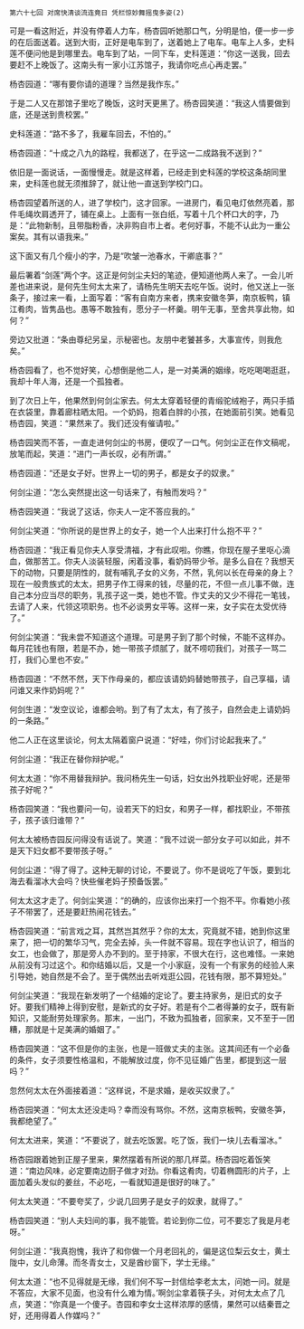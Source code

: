    第六十七回 对席快清谈流连竟日 凭栏惊妙舞摇曳多姿(2) 

   可是一看这附近，并没有停着人力车，杨杏园听她那口气，分明是怕，便一步一步的在后面送着。送到大街，正好是电车到了，送着她上了电车。电车上人多，史科莲不便问他是到哪里去。电车到了站，一同下车，史科莲道：“你这一送我，回去要赶不上晚饭了。这南头有一家小江苏馆子，我请你吃点心再走罢。”

   杨杏园道：“哪有要你请的道理？当然是我作东。”

   于是二人又在那馆子里吃了晚饭，这时天更黑了。杨杏园笑道：“我这人情要做到底，还是送到贵校罢。”

   史科莲道：“路不多了，我雇车回去，不怕的。”

   杨杏园道：“十成之八九的路程，我都送了，在乎这一二成路我不送到？”

   依旧是一面说话，一面慢慢走。就是这样着，已经走到史科莲的学校这条胡同里来，史科莲也就无须推辞了，就让他一直送到学校门口。

   杨杏园望着所送的人，进了学校门，这才回家。一进房门，看见电灯依然亮着，那件毛绳坎肩透开了，铺在桌上。上面有一张白纸，写着十几个杯口大的字，乃是：“此物新制，且带脂粉香，决非购自市上者。老何好事，不能不认此为一重公案矣。其有以语我来。”

   这下面又有几个瘦小的字，乃是“吹皱一池春水，干卿底事？”

   最后署着“剑莲”两个字。这正是何剑尘夫妇的笔迹，便知道他两人来了。一会儿听差也进来说，是何先生何太太来了，请杨先生明天去吃午饭。说时，他又送上一张条子，接过来一看，上面写着：“客有自南方来者，携来安徽冬笋，南京板鸭，镇江肴肉，皆隽品也。愚等不敢独有，愿分子一杯羹。明午无事，至舍共享此物，如何？”

   旁边又批道：“条由尊纪另呈，示秘密也。友朋中老饕甚多，大事宣传，则我危矣。”

   杨杏园看了，也不觉好笑，心想倒是他二人，是一对美满的姻缘，吃吃喝喝逛逛，我却十年人海，还是一个孤独者。

   到了次日上午，他果然到何剑尘家去。何太太穿着轻便的青缎驼绒袍子，两只手插在衣袋里，靠着廊柱晒太阳。一个奶妈，抱着白胖的小孩，在她面前引笑。她看见杨杏园，笑道：“果然来了。我们还没有催请啦。”

   杨杏园笑而不答，一直走进何剑尘的书房，便叹了一口气。何剑尘正在作文稿呢，放笔而起，笑道：“进门一声长叹，必有所谓。”

   杨杏园道：“还是女子好。世界上一切的男子，都是女子的奴隶。”

   何剑尘道：“怎么突然提出这一句话来了，有触而发吗？”

   杨杏园笑道：“我说了这话，你夫人一定不答应我的。”

   何剑尘笑道：“你所说的是世界上的女子，她一个人出来打什么抱不平？”

   杨杏园道：“我正看见你夫人享受清福，才有此叹啦。你瞧，你现在屋子里呕心滴血，做那苦工。你夫人淡装轻服，闲着没事，看奶妈带少爷。是多么自在？我想天下的动物，只要是阴性的，就有哺乳子女的义务，不然，乳何以长在母亲的身上？现在一般贵族式的太太，把男子作工得来的钱，尽量的花，不但一点儿事不做，连自己本分应当尽的职务，乳孩子这一类，她也不管。作丈夫的又少不得花一笔钱，去请了人来，代领这项职务。也不必谈男女平等。这样一来，女子实在太受优待了。”

   何剑尘笑道：“我未尝不知道这个道理。可是男子到了那个时候，不能不这样办。每月花钱也有限，若是不办，她一带孩子烦腻了，就不唠叨我们，对孩子一骂二打，我们心里也不安。”

   杨杏园道：“不然不然，天下作母亲的，都应该请奶妈替她带孩子，自己享福，请问谁又来作奶妈呢？”

   何剑生道：“发空议论，谁都会哟。到了有了太太，有了孩子，自然会走上请奶妈的一条路。”

   他二人正在这里谈论，何太太隔着窗户说道：“好哇，你们讨论起我来了。”

   何剑尘道：“我正在替你辩护呢。”

   何太太道：“你不用替我辩护。我问杨先生一句话，妇女出外找职业好呢，还是带孩子好呢？”

   杨杏园笑道：“我也要问一句，设若天下的妇女，和男子一样，都找职业，不带孩子，孩子该归谁带？”

   何太太被杨杏园反问得没有话说了。笑道：“我不过说一部分女子可以如此，并不是天下妇女都不要带孩子呀。”

   何剑尘道：“得了得了。这种无聊的讨论，不要说了。你不是说吃了午饭，要到北海去看溜冰大会吗？快些催老妈子预备饭罢。”

   何太太这才走了。何剑尘笑道：“的确的，应该你出来打一个抱不平。你看她小孩子不带罢了，还是要赶热闹花钱去。”

   杨杏园笑道：“前言戏之耳，其然岂其然乎？你的太太，究竟就不错，她到你这里来了，把一切的繁华习气，完全去掉，头一件就不容易。现在字也认识了，相当的女工，也会做了，那是旁人办不到的。至于持家，不很大在行，这也难怪。一来她从前没有习过这个。和你结婚以后，又是一个小家庭，没有一个有家务的经验人来引导她，她自然是不会了。至于偶然出去听戏逛公园，花钱有限，那不算短处。”

   何剑尘笑道：“我现在新发明了一个结婚的定论了。要主持家务，是旧式的女子好。要我们精神上得到安慰，是新式的女子好。若是有个二者得兼的女子，既有新知识，又能耐劳处理家务。那末，一出门，不致为孤独者，回家来，又不至于一团糟，那就是十足美满的婚姻了。”

   杨杏园笑道：“这不但是你的主张，也是一班做丈夫的主张。这其间还有一个必备的条件，女子须要性格温和，不能解放过度，你不见征婚广告里，都提到这一层吗？”

   忽然何太太在外面接着道：“这样说，不是求婚，是收买奴隶了。”

   杨杏园笑道：“何太太还没走吗？幸而没有骂你。不然，这南京板鸭，安徽冬笋，我都绝望了。”

   何太太进来，笑道：“不要说了，就去吃饭罢。吃了饭，我们一块儿去看溜冰。”

   杨杏园跟着她到正屋子里来，果然摆着有所说的那几样菜。杨杏园吃着饭笑道：“南边风味，必定要南边厨子做才对劲。你看这肴肉，切着椭圆形的片子，上面加着头发似的姜丝，不必吃，一看就知道是很好的味了。”

   何太太笑道：“不要夸奖了，少说几回男子是女子的奴隶，就得了。”

   杨杏园笑道：“别人夫妇间的事，我不能管。若论到你二位，可不要忘了我是月老呀。”

   何剑尘道：“我真抱愧，我许了和你做一个月老回礼的，偏是这位梨云女士，黄土陇中，女儿命薄。而冬青女士，又是酋纱窗下，学士无缘。”

   何太太道：“也不见得就是无缘，我们何不写一封信给李老太太，问她一问。就是不答应，大家不见面，也没有什么难为情。’啊剑尘拿着筷子头，对何太太点了几点，笑道：“你真是一个傻子。杏园和李女士这样浓厚的感情，果然可以结秦晋之好，还用得着人作媒吗？”


